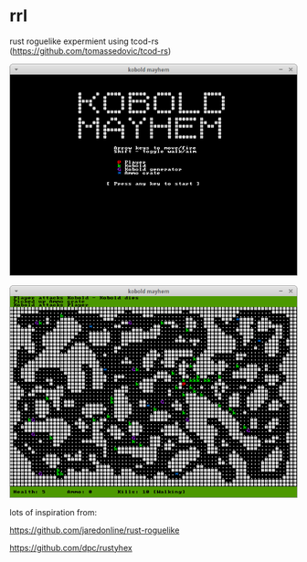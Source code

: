 rrl
===

rust roguelike expermient using tcod-rs (https://github.com/tomassedovic/tcod-rs)

![](https://github.com/devilbuddy/rrl/blob/master/mayhem1.png)


![](https://github.com/devilbuddy/rrl/blob/master/mayhem2.png)

lots of inspiration from:

https://github.com/jaredonline/rust-roguelike

https://github.com/dpc/rustyhex
